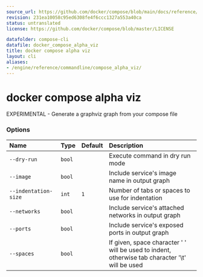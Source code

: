 ```yaml
---
source_url: https://github.com/docker/compose/blob/main/docs/reference/compose_alpha_viz.md
revision: 231ea10058c95ed6308fe4f6ccc1327a553a40ca
status: untranslated
license: https://github.com/docker/compose/blob/master/LICENSE

datafolder: compose-cli
datafile: docker_compose_alpha_viz
title: docker compose alpha viz
layout: cli
aliases:
- /engine/reference/commandline/compose_alpha_viz/
---
```


# docker compose alpha viz

EXPERIMENTAL - Generate a graphviz graph from your compose file

### Options

| Name                 | Type   | Default | Description                                                                                        |
|:---------------------|:-------|:--------|:---------------------------------------------------------------------------------------------------|
| `--dry-run`          | `bool` |         | Execute command in dry run mode                                                                    |
| `--image`            | `bool` |         | Include service's image name in output graph                                                       |
| `--indentation-size` | `int`  | `1`     | Number of tabs or spaces to use for indentation                                                    |
| `--networks`         | `bool` |         | Include service's attached networks in output graph                                                |
| `--ports`            | `bool` |         | Include service's exposed ports in output graph                                                    |
| `--spaces`           | `bool` |         | If given, space character ' ' will be used to indent,<br>otherwise tab character '\t' will be used |
